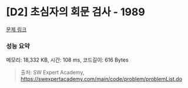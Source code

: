 # [D2] 초심자의 회문 검사 - 1989 

[문제 링크](https://swexpertacademy.com/main/code/problem/problemDetail.do?contestProbId=AV5PyTLqAf4DFAUq) 

### 성능 요약

메모리: 18,332 KB, 시간: 108 ms, 코드길이: 616 Bytes



> 출처: SW Expert Academy, https://swexpertacademy.com/main/code/problem/problemList.do